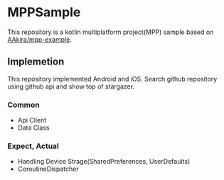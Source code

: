# MPPSample
This repository is a kotlin multiplatform project(MPP) sample based on [AAkira/mpp-example](https://github.com/AAkira/mpp-example).

## Implemetion
This repository implemented Android and iOS.
Search github repository using github api and show top of stargazer.

### Common
- Api Client
- Data Class

### Expect, Actual
- Handling Device Strage(SharedPreferences, UserDefaults)
- CoroutineDispatcher
